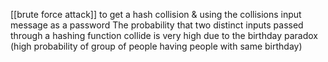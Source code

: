 [[brute force attack]] to get a hash collision & using the collisions input message as a password
The probability that two distinct inputs passed through a hashing function collide is very high due to the birthday paradox (high probability of group of people having people with same birthday)
